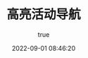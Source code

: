 ---
title: 高亮活动导航
date: 2022-09-01 08:46:20
categories: 
  - 《Vue》
tags: 
  - Vue
author: 
  name: MarginLon
  link: https://github.com/MarginLon
---